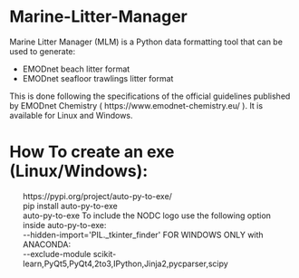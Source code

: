# Marine-Litter-Manager


Marine Litter Manager (MLM) is a Python data formatting tool that can be used to generate:

 
<ul>
  <li>EMODnet beach litter format</li>
  <li>EMODnet seafloor trawlings litter format</li>
</ul>
This is done following the specifications of the official guidelines published by EMODnet Chemistry ( https://www.emodnet-chemistry.eu/ ). It is available for Linux and Windows. 



# How To create an exe (Linux/Windows):
<ul>
<il>
https://pypi.org/project/auto-py-to-exe/
<br>
pip install auto-py-to-exe
<br>
auto-py-to-exe
</il>
<il>
To include the NODC logo use the following option inside auto-py-to-exe:
<br>
--hidden-import='PIL._tkinter_finder'
</il>
<il>
FOR WINDOWS ONLY with ANACONDA:
<br>
--exclude-module scikit-learn,PyQt5,PyQt4,2to3,IPython,Jinja2,pycparser,scipy
 </il>
</ul>
